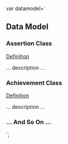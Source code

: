 var datamodel=`

## Data Model

### Assertion Class

[Definition](https://www.imsglobal.org/spec/ob/v3p0/InfoModel/ob_InfoModel.html#assertion)

... description ...

### Achievement Class

[Definition](https://www.imsglobal.org/spec/ob/v3p0/InfoModel/ob_InfoModel.html#assertion)

... description ...

### ... And So On ...

`;